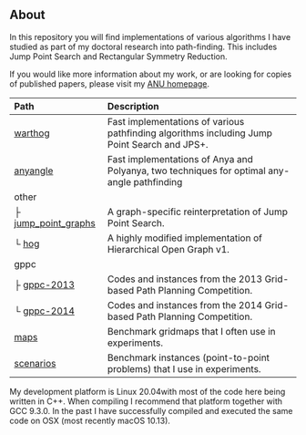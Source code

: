 ## About ##

In this repository you will find implementations of various algorithms I have studied as part of my doctoral research into path-finding. This includes Jump Point Search and Rectangular Symmetry Reduction.

If you would like more information about my work, or are looking for copies of published papers, please visit my [ANU homepage](http://users.rsise.anu.edu.au/~dharabor).

| Path | Description |
| :--- | :---------- |
| [warthog](https://bitbucket.org/dharabor/pathfinding/src/master/warthog/) | Fast implementations of various pathfinding algorithms including Jump Point Search and JPS+. |
| [anyangle](https://bitbucket.org/dharabor/pathfinding/src/master/anyangle/) | Fast implementations of Anya and Polyanya, two techniques for optimal any-angle pathfinding |
| other | |
| ├ [jump_point_graphs](https://bitbucket.org/dharabor/pathfinding/src/master/other/jump_point_graphs/) | A graph-specific reinterpretation of Jump Point Search.  |
| └ [hog](https://bitbucket.org/dharabor/pathfinding/src/master/other/hog/) | A highly modified implementation of Hierarchical Open Graph v1. |
| gppc
| ├ [gppc-2013](https://bitbucket.org/dharabor/pathfinding/src/master/gppc/gppc-2013/) | Codes and instances from the 2013 Grid-based Path Planning Competition.
| └ [gppc-2014](https://bitbucket.org/dharabor/pathfinding/src/master/gppc/gppc-2014/) | Codes and instances from the 2014 Grid-based Path Planning Competition.
| [maps](https://bitbucket.org/dharabor/pathfinding/src/master/maps/)| Benchmark gridmaps that I often use in experiments. |
| [scenarios](https://bitbucket.org/dharabor/pathfinding/src/master/scenarios/) | Benchmark instances (point-to-point problems) that I use in experiments. |


My development platform is Linux 20.04with most of the code here being written in C++. When compiling I recommend that platform together with GCC 9.3.0. In the past I have successfully compiled and executed the same code on OSX (most recently macOS 10.13).
